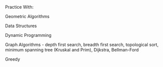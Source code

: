 Practice With:

Geometric Algorithms

Data Structures

Dynamic Programming

Graph Algorithms - depth first search, breadth first search, topological sort, minimum spanning tree (Kruskal and Prim), Dijkstra, Bellman-Ford

Greedy

